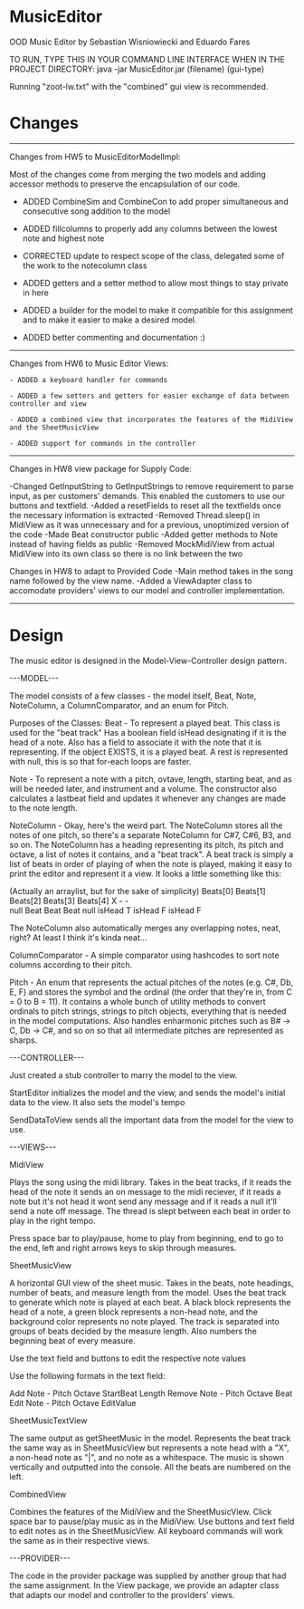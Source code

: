 # MusicEditor

OOD Music Editor by Sebastian Wisniowiecki and Eduardo Fares

TO RUN, TYPE THIS IN YOUR COMMAND LINE INTERFACE WHEN IN THE PROJECT DIRECTORY:
java -jar MusicEditor.jar (filename) (gui-type)

Running "zoot-lw.txt" with the "combined" gui view is recommended.

# Changes

----------------------------------------
Changes from HW5 to MusicEditorModelImpl:

   Most of the changes come from merging the two models and adding accessor methods to preserve the
   encapsulation of our code.

   - ADDED CombineSim and CombineCon to add proper simultaneous and consecutive song addition to
   the model

   - ADDED fillcolumns to properly add any columns between the lowest note and highest note

   - CORRECTED update to respect scope of the class, delegated some of the work to the notecolumn
   class

   - ADDED getters and a setter method to allow most things to stay private in here

   - ADDED a builder for the model to make it compatible for this assignment and to make it easier
   to make a desired model.

   - ADDED better commenting and documentation :)

----------------------------------------

Changes from HW6 to Music Editor Views:

	- ADDED a keyboard handler for commands

	- ADDED a few setters and getters for easier exchange of data between controller and view

	- ADDED a combined view that incorporates the features of the MidiView and the SheetMusicView

	- ADDED support for commands in the controller

----------------------------------------

Changes in HW8 view package for Supply Code:

-Changed GetInputString to GetInputStrings to remove requirement to parse input, as per customers' demands. This enabled
the customers to use our buttons and textfield.
-Added a resetFields to reset all the textfields once the necessary information is extracted
-Removed Thread.sleep() in MidiView as it was unnecessary and for a previous, unoptimized version of the code
-Made Beat constructor public 
-Added getter methods to Note instead of having fields as public
-Removed MockMidiView from actual MidiView into its own class so there is no link between the two

Changes in HW8 to adapt to Provided Code
-Main method takes in the song name followed by the view name.
-Added a ViewAdapter class to accomodate providers' views to our model and controller implementation.

----------------------------------------

# Design

The music editor is designed in the Model-View-Controller design pattern.

---MODEL---

The model consists of a few classes - the model itself, Beat, Note, NoteColumn,
a ColumnComparator, and an enum for Pitch.

Purposes of the Classes:
Beat - To represent a played beat. This class is used for the "beat track" Has a boolean field isHead 
designating if it is the head of a note. Also has a field to associate it with the note that it is 
representing. If the object EXISTS, it is a played beat. A rest is represented with null, this is 
so that for-each loops are faster. 

Note - To represent a note with a pitch, ovtave, length, starting beat, and as will be needed later,
and instrument and a volume. The constructor also calculates a lastbeat field and updates it whenever
any changes are made to the note length.

NoteColumn - Okay, here's the weird part. The NoteColumn stores all the notes of one pitch, so there's
a separate NoteColumn for C#7, C#6, B3, and so on. The NoteColumn has a heading representing its pitch,
its pitch and octave, a list of notes it contains, and a "beat track". A beat track is simply a list of
beats in order of playing of when the note is played, making it easy to print the editor and represent
it a view. It looks a little something like this:

(Actually an arraylist, but for the sake of simplicity)
Beats[0]  Beats[1]  Beats[2]  Beats[3]  Beats[4]
             X         -         -        
  null      Beat      Beat      Beat      null
          isHead T  isHead F  isHead F

The NoteColumn also automatically merges any overlapping notes, neat, right? At least I think it's kinda neat...

ColumnComparator - A simple comparator using hashcodes to sort note columns according to their pitch.

Pitch - An enum that represents the actual pitches of the notes (e.g. C#, Db, E, F) and stores the symbol and the
ordinal (the order that they're in, from C = 0 to B = 11). It contains a whole bunch of utility methods to convert 
ordinals to pitch strings, strings to pitch objects, everything that is needed in the model computations. Also
handles enharmonic pitches such as B# -> C, Db -> C#, and so on so that all intermediate pitches are represented
as sharps.

---CONTROLLER---

Just created a stub controller to marry the model to the view.

StartEditor initializes the model and the view, and sends the model's initial data to the view. It also sets the
model's tempo

SendDataToView sends all the important data from the model for the view to use.

---VIEWS---

MidiView

Plays the song using the midi library. 
Takes in the beat tracks, if it reads the head of the note it sends an on message to the midi reciever, if it reads a
note but it's not head it wont send any message and if it reads a null it'll send a note off message.
The thread is slept between each beat in order to play in the right tempo.

Press space bar to play/pause, home to play from beginning, end to go to the end, left and right arrows keys to 
skip through measures.


SheetMusicView

A horizontal GUI view of the sheet music. Takes in the beats, note headings, number of beats, and measure length 
from the model. Uses the beat track to generate which note is played at each beat. A black block represents the 
head of a note, a green block represents a non-head note, and the background color represents no note played. 
The track is separated into groups of beats decided by the measure length. Also numbers the beginning beat of every 
measure.

Use the text field and buttons to edit the respective note values

Use the following formats in the text field:

Add Note - Pitch Octave StartBeat Length
Remove Note - Pitch Octave Beat
Edit Note - Pitch Octave EditValue

SheetMusicTextView

The same output as getSheetMusic in the model. Represents the beat track the same way as in SheetMusicView but 
represents a note head with a "X", a non-head note as "|", and no note as a whitespace. The music is shown 
vertically and outputted into the console. All the beats are numbered on the left.

CombinedView

Combines the features of the MidiView and the SheetMusicView. Click space bar to pause/play music as in the MidiView.
Use buttons and text field to edit notes as in the SheetMusicView. All keyboard commands will work the same as in their
respective views.


---PROVIDER---

The code in the provider package was supplied by another group that had the same assignment. In the View package, we
provide an adapter class that adapts our model and controller to the providers' views. 



